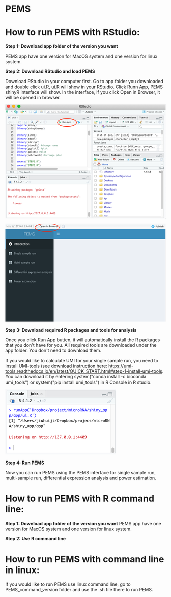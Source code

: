 # PEMS

# How to run PEMS with RStudio:

**Step 1: Download app folder of the version you want**

PEMS app have one version for MacOS system and one version for linux system.

**Step 2: Download RStudio and load PEMS**

Download RStudio in your computer first. Go to app folder you downloaded and double click ui.R, ui.R will show in your RStudio. Click Runn App, PEMS shinyR interface will show. In the interface, if you click Open in Browser, it will be opened in browser.

![plot](./readme_figure/rstudio.png)

![plot](./readme_figure/interface.png)

**Step 3: Download required R packages and tools for analysis**

Once you click Run App butten, it will automatically install the R packages that you don't have for you. All required tools are downloaded under the app folder. You don't need to download them. 

If you would like to calculate UMI for your single sample run, you need to install UMI-tools (see download instruction here: https://umi-tools.readthedocs.io/en/latest/QUICK_START.html#step-1-install-umi-tools. You can download it by entering system("conda install -c bioconda umi_tools") or system("pip install umi_tools") in R Console in R studio. 

![plot](./readme_figure/console.png)

**Step 4: Run PEMS**

Now you can run PEMS using the PEMS interface for single sample run, multi-sample run, differential expression analysis and power estimation.



# How to run PEMS with R command line:

**Step 1: Download app folder of the version you want**
PEMS app have one version for MacOS system and one version for linux system.

**Step 2: Use R command line**








# How to run PEMS with command line in linux:
If you would like to run PEMS use linux command line, go to PEMS_command_version folder and use the .sh file there to run PEMS.





